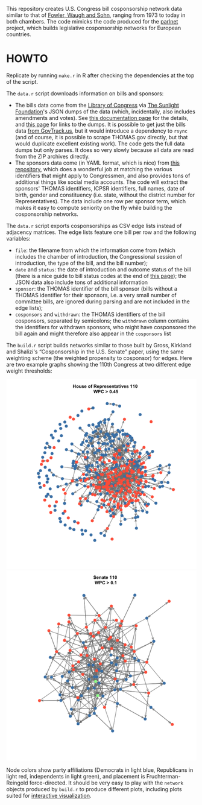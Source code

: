 This repository creates U.S. Congress bill cosponsorship network data similar to that of [Fowler, Waugh and Sohn][fws], ranging from 1973 to today in both chambers. The code mimicks the code produced for the [parlnet](https://github.com/briatte/parlnet) project, which builds legislative cosponsorship networks for European countries.

# HOWTO

Replicate by running `make.r` in R after checking the dependencies at the top of the script.

The `data.r` script downloads information on bills and sponsors:

- The bills data come from the [Library of Congress](https://www.congress.gov) via [The Sunlight Foundation](http://sunlightfoundation.com/)'s JSON dumps of the data (which, incidentally, also includes amendments and votes). See [this documentation page](https://github.com/unitedstates/congress/wiki/bills) for the details, and [this page](https://github.com/unitedstates/congress/wiki) for links to the dumps. It is possible to get just the bills data [from GovTrack.us](https://www.govtrack.us/developers/data), but it would introduce a dependency to `rsync` (and of course, it is possible to scrape THOMAS.gov directly, but that would duplicate excellent existing work). The code gets the full data dumps but only parses. It does so very slowly because all data are read from the ZIP archives directly. 
- The sponsors data come (in YAML format, which is nice) from [this repository](https://github.com/unitedstates/congress-legislators), which does a wonderful job at matching the various identifiers that might apply to Congressmen, and also provides tons of additional things like social media accounts. The code will extract the sponsors' THOMAS identifiers, ICPSR identifiers, full names, date of birth, gender and constituency (i.e. state, without the district number for Representatives). The data include one row per sponsor term, which makes it easy to compute seniority on the fly while building the cosponsorship networks.

The `data.r` script exports cosponsorships as CSV edge lists instead of adjacency matrices. The edge lists feature one bill per row and the following variables:

- `file`: the filename from which the information come from (which includes the chamber of introduction, the Congressional session of introduction, the type of the bill, and the bill number); 
- `date` and `status`: the date of introduction and outcome status of the bill (there is a nice guide to bill status codes at the end of [this page](https://github.com/unitedstates/congress/wiki/bills#bill-status-codes)); the JSON data also include tons of additional information
- `sponsor`: the THOMAS identifier of the bill sponsor (bills without a THOMAS identifier for their sponsors, i.e. a very small number of committee bills, are ignored during parsing and are not included in the edge lists);
- `cosponsors` and `withdrawn`: the THOMAS identifiers of the bill cosponsors, separated by semicolons; the `withdrawn` column contains the identifiers for withdrawn sponsors, who might have cosponsored the bill again and might therefore also appear in the `cosponsors` list

The `build.r` script builds networks similar to those built by Gross, Kirkland and Shalizi's “Cosponsorship in the U.S. Senate” paper, using the same weighting scheme (the weighted propensity to cosponsor) for edges. Here are two example graphs showing the 110th Congress at two different edge weight thresholds:

![](demo/hr110.png)![](demo/se110.png)

Node colors show party affiliations (Democrats in light blue, Republicans in light red, independents in light green), and placement is Fruchterman-Reingold force-directed. It should be very easy to play with the `network` objects produced by `build.r` to produce different plots, including plots suited for [interactive visualization](http://f.briatte.org/parlviz/).

[fws]: http://jhfowler.ucsd.edu/cosponsorship.htm

